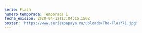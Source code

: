 ```yaml
---
serie: Flash
numero_temporada: Temporada 1
fecha_emision: 2020-04-12T13:04:15.156Z
poster: 'https://www.seriespapaya.nu/uploads/The-Flash71.jpg'
---
```


